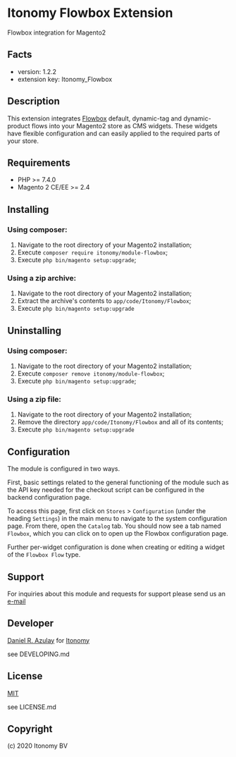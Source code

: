 Itonomy Flowbox Extension
=====================
Flowbox integration for Magento2

Facts
-----
- version: 1.2.2
- extension key: Itonomy_Flowbox

Description
-----------
This extension integrates [Flowbox](https://getflowbox.com) default, dynamic-tag and dynamic-product flows into your Magento2 store as CMS widgets. These widgets have flexible configuration and can easily applied to the required parts of your store.

Requirements
-------------
- PHP >= 7.4.0
- Magento 2 CE/EE >= 2.4

Installing
-------------
### Using composer:
1. Navigate to the root directory of your Magento2 installation;
2. Execute `composer require itonomy/module-flowbox`;
3. Execute `php bin/magento setup:upgrade`;

### Using a zip archive:
1. Navigate to the root directory of your Magento2 installation;
2. Extract the archive's contents to `app/code/Itonomy/Flowbox`;
3. Execute `php bin/magento setup:upgrade`

Uninstalling
-------------
### Using composer:
1. Navigate to the root directory of your Magento2 installation;
2. Execute `composer remove itonomy/module-flowbox`;
3. Execute `php bin/magento setup:upgrade`;

### Using a zip file:
1. Navigate to the root directory of your Magento2 installation;
2. Remove the directory `app/code/Itonomy/Flowbox` and all of its contents;
3. Execute `php bin/magento setup:upgrade`

## Configuration
The module is configured in two ways.

First, basic settings related to the general functioning of the module such as the API key needed for the checkout script can be configured in the backend configuration page.

To access this page, first click on `Stores` > `Configuration` (under the heading `Settings`) in the main menu to navigate to the system configuration page. From there, open the `Catalog` tab. You should now see a tab named `Flowbox`, which you can click on to open up the Flowbox configuration page.

Further per-widget configuration is done when creating or editing a widget of the `Flowbox Flow` type.

Support
-------------
For inquiries about this module and requests for support please send us an [e-mail](mailto://support@itonomy.nl) 

Developer
-------------
[Daniel R. Azulay](mailto://daniel.azulay@itonomy.nl) for [Itonomy](http://www.itonomy.nl)

see DEVELOPING.md

License
-------------
[MIT](http://opensource.org/licenses/mit)

see LICENSE.md

Copyright
-------------
(c) 2020 Itonomy BV
